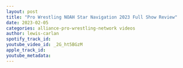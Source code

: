 ```yaml
---
layout: post
title: "Pro Wrestling NOAH Star Navigation 2023 Full Show Review"
date: 2023-02-05
categories: alliance-pro-wrestling-network videos
author: lewis-carlan
spotify_track_id: 
youtube_video_id: _2G_ht5BGzM
apple_track_id: 
youtube_metadata: 
---
```

